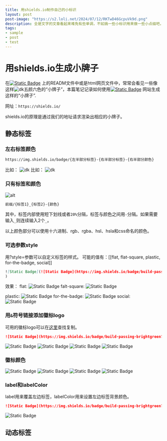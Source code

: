```yaml
---
title: 用shields.io制作自己的小标识
layout: post
post-image: "https://s2.loli.net/2024/07/12/RKTwD46GcpuVk9d.png"
description: 全是文字的文章看起来难免有些单调，不如搞一些小标识用来做一些小点缀吧，知道原理之后制作起来也很简单。
tags:
- sample
- post
- test
---
```

# 用shields.io生成小牌子

在[![Static Badge](https://img.shields.io/badge/GitHub-2EA9DF?logo=github)](https://github.com/woodpeckerdk)
上的READM文件中或是html网页文件中，常常会看见一些像这样![dk](https://img.shields.io/badge/dk-woodpecker-da282a)五颜六色的“小牌子”，本篇笔记记录如何使用[![Static Badge](https://img.shields.io/badge/Shields.-io-FFFFFB?logo=fishshell)](https://shields.io/)
网站生成这样的“小牌子”.

<!-- more -->

网址：`https://shields.io/`

shields.io的原理是通过我们的地址请求渲染出相应的小牌子。

## 静态标签

### 左右标签颜色

```bash
https://img.shields.io/badge/{左半部分标签}-{右半部分标签}-{右半部分颜色}
```

比如： ![dk](https://img.shields.io/badge/dk-woodpecker-da282a)
比如： ![dk](https://img.shields.io/badge/woodpecker-dk-da2a)

### 只有标签和颜色

![alt](https://img.shields.io/badge/woodpecker__dk_message-8A2BE2)

```bash
前缀/{标签1}_{标签2}-{颜色}
```

其中，标签内部使用短下划线或者`20%`分隔，标签与颜色之间用`-`分隔。如果需要输入`_`则连续输入2个`_`。

以上颜色部分可以使用十六进制、rgb、rgba、hsl、hsla和css命名的颜色。

### 可选参数style

用?style=参数可以自定义标签的样式。
可能的值有：[[flat, flat-square, plastic, for-the-badge, social]]

```markdown
![Static Badge](![Static Badge](https://img.shields.io/badge/build-passing-brightgreen?style=for-the-badge)
)
```

效果：
flat: ![Static Badge](https://img.shields.io/badge/woodpecker-dengk-brightgreen?style=flat)
falt-square: ![Static Badge](https://img.shields.io/badge/woodpecker-dengk-brightgreen?style=flat-square)

plastic: ![Static Badge](https://img.shields.io/badge/woodpecker-dengk-brightgreen?style=plastic)
for-the-badge: ![Static Badge](https://img.shields.io/badge/woodpecker-dengk-brightgreen?style=for-the-badge)
social:
![Static Badge](https://img.shields.io/badge/woodpecker-dengk-brightgreen?style=social)

### 用`&`符号链接添加徽标logo

可用的徽标logo可以在[这里](https://simpleicons.org/)查找复制。

```markdown
![Static Badge](https://img.shields.io/badge/build-passing-brightgreen?style=for-the-badge&logo=botcoin)
```

![Static Badge](https://img.shields.io/badge/build-passing-brightgreen?style=for-the-badge&logo=bitcoin)
![Static Badge](https://img.shields.io/badge/build-passing-brightgreen?style=for-the-badge&logo=7zip)
![Static Badge](https://img.shields.io/badge/build-passing-brightgreen?style=for-the-badge&logo=adobeillustrator)
![Static Badge](https://img.shields.io/badge/build-passing-brightgreen?style=for-the-badge&logo=aiqfome)

### 徽标颜色

![Static Badge](https://img.shields.io/badge/build-passing-brightgreen?style=for-the-badge&logo=adobeillustrator&logoColor=7FFF54)
![Static Badge](https://img.shields.io/badge/build-passing-brightgreen?style=for-the-badge&logo=adobeillustrator&logoColor=FCF974)
![Static Badge](https://img.shields.io/badge/build-passing-brightgreen?style=for-the-badge&logo=adobeillustrator&logoColor=FF5934)
![Static Badge](https://img.shields.io/badge/build-passing-brightgreen?style=for-the-badge&logo=adobeillustrator&logoColor=5848FF)

### label和labelColor

label用来覆盖左边标签，labelColor用来设置左边标签背景颜色。

```markdown
![Static Badge](https://img.shields.io/badge/build-passing-brightgreen?logo=fishshell&label=replace&labelColor=787878)
```

![Static Badge](https://img.shields.io/badge/build-passing-brightgreen?logo=fishshell&label=replace&labelColor=787878)

## 动态标签
